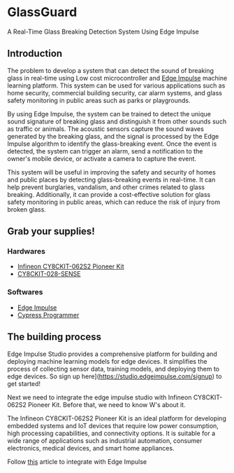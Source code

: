 # GlassGuard
A Real-Time Glass Breaking Detection System Using Edge Impulse

## Introduction

The problem to develop a system that can detect the sound of breaking glass in real-time using Low cost microcontroller and [Edge Impulse](https://www.edgeimpulse.com/) machine learning platform. This system can be used for various applications such as home security, commercial building security, car alarm systems, and glass safety monitoring in public areas such as parks or playgrounds.

By using Edge Impulse, the system can be trained to detect the unique sound signature of breaking glass and distinguish it from other sounds such as traffic or animals. The acoustic sensors capture the sound waves generated by the breaking glass, and the signal is processed by the Edge Impulse algorithm to identify the glass-breaking event. Once the event is detected, the system can trigger an alarm, send a notification to the owner's mobile device, or activate a camera to capture the event.

This system will be useful in improving the safety and security of homes and public places by detecting glass-breaking events in real-time. It can help prevent burglaries, vandalism, and other crimes related to glass breaking. Additionally, it can provide a cost-effective solution for glass safety monitoring in public areas, which can reduce the risk of injury from broken glass.


## Grab your supplies!

### Hardwares

- [Infineon CY8CKIT-062S2 Pioneer Kit](https://www.infineon.com/cms/en/product/evaluation-boards/cy8ckit-062s2-43012/)
- [CY8CKIT-028-SENSE](https://www.infineon.com/cms/en/product/evaluation-boards/cy8ckit-028-sense/)

### Softwares

- [Edge Impulse]()
- [Cypress Programmer](https://softwaretools.infineon.com/tools/com.ifx.tb.tool.cypressprogrammer)

## The building process

Edge Impulse Studio provides a comprehensive platform for building and deploying machine learning models for edge devices. It simplifies the process of collecting sensor data, training models, and deploying them to edge devices. So sign up here](https://studio.edgeimpulse.com/signup) to get started!

Next we need to integrate the edge impulse studio with Infineon CY8CKIT-062S2 Pioneer Kit. Before that, we need to know W's about it. 

The Infineon CY8CKIT-062S2 Pioneer Kit is an ideal platform for developing embedded systems and IoT devices that require low power consumption, high processing capabilities, and connectivity options. It is suitable for a wide range of applications such as industrial automation, consumer electronics, medical devices, and smart home appliances.

Follow [this](https://docs.edgeimpulse.com/docs/development-platforms/officially-supported-mcu-targets/infineon-cy8ckit-062s2) article to integrate with Edge Impulse
